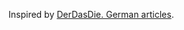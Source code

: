 Inspired by [DerDasDie. German articles](https://apps.apple.com/de/app/derdasdie-german-articles/id6480586707).
